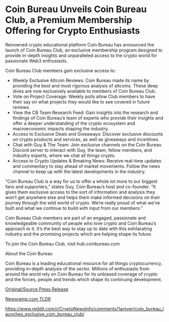 # Coin Bureau Unveils Coin Bureau Club, a Premium Membership Offering for Crypto Enthusiasts

Renowned crypto educational platform Coin Bureau has announced the launch of Coin Bureau Club, an exclusive membership program designed to provide in-depth insights and unparalleled access to the crypto world for passionate Web3 enthusiasts.

Coin Bureau Club members gain exclusive access to:

* Weekly Exclusive Altcoin Reviews: Coin Bureau made its name by providing the best and most rigorous analysis of altcoins. These deep dives are now exclusively available to members of Coin Bureau Club.
* Vote on Project Coverage: Weekly polls allow Club members to have their say on what projects they would like to see covered in future reviews.
* View the CB Team Research Feed: Gain insights into the research and findings of Coin Bureau’s team of experts who provide their insights and offer a deeper understanding of the crypto ecosystem and macroeconomic impacts shaping the industry.
* Access to Exclusive Deals and Giveaways: Discover exclusive discounts on crypto products and services, as well as giveaways and incentives.
* Chat with Guy & The Team: Join exclusive channels on the Coin Bureau Discord server to interact with Guy, the team, fellow members, and industry experts, where we chat all things crypto.
* Access to Crypto Updates & Breaking News: Receive real-time updates and commentary to stay ahead of market movements. Follow the news channel to keep up with the latest developments in the industry.

“Coin Bureau Club is a way for us to offer a whole lot more to our biggest fans and supporters,” states Guy, Coin Bureau’s host and co-founder. “It gives them exclusive access to the sort of information and analysis they won’t get anywhere else and helps them make informed decisions on their journey through the wild world of crypto. We’re really proud of what we’ve built and what we continue to build with input from our members.”

Coin Bureau Club members are part of an engaged, passionate and knowledgeable community of people who love crypto and Coin Bureau’s approach to it. It’s the best way to stay up to date with this exhilarating industry and the promising projects which are helping shape its future.

To join the Coin Bureau Club, visit hub.coinbureau.com

About the Coin Bureau

Coin Bureau is a leading educational resource for all things cryptocurrency, providing in-depth analysis of the sector. Millions of enthusiasts from around the world rely on Coin Bureau for its unbiased coverage of crypto and the forces, people and trends which shape its continuing development. 

[Original/Source Press Release](https://blockchainwire.io/press-release/coin-bureau-unveils-coin-bureau-club-a-premium-membership-offering-for-crypto-enthusiasts)
                    

[Newsramp.com TLDR](None) 

https://www.reddit.com/r/CryptoNewsInfo/comments/1avjvwr/coin_bureau_launches_exclusive_coin_bureau_club/